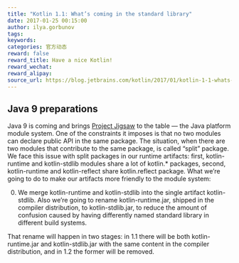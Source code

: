 ```yaml
---
title: "Kotlin 1.1: What’s coming in the standard library"
date: 2017-01-25 00:15:00
author: ilya.gorbunov
tags:
keywords:
categories: 官方动态
reward: false
reward_title: Have a nice Kotlin!
reward_wechat:
reward_alipay:
source_url: https://blog.jetbrains.com/kotlin/2017/01/kotlin-1-1-whats-coming-in-the-standard-library/
---
```


## Java 9 preparations

Java 9 is coming and brings  [Project Jigsaw](http://openjdk.java.net/projects/jigsaw/spec/sotms/)  to the table — the Java platform module system. One of the constraints it imposes is that no two modules can declare public API in the same package. The situation, when there are two modules that contribute to the same package, is called “split” package.
We face this issue with split packages in our runtime artifacts: first, kotlin-runtime and kotlin-stdlib modules share a lot of kotlin.* packages, second, kotlin-runtime and kotlin-reflect share kotlin.reflect package. What we’re going to do to make our artifacts more friendly to the module system:

0. We merge kotlin-runtime and kotlin-stdlib into the single artifact kotlin-stdlib. Also we’re going to rename kotlin-runtime.jar, shipped in the compiler distribution, to kotlin-stdlib.jar, to reduce the amount of confusion caused by having differently named standard library in different build systems.

That rename will happen in two stages: in 1.1 there will be both kotlin-runtime.jar and kotlin-stdlib.jar with the same content in the compiler distribution, and in 1.2 the former will be removed.

